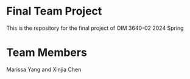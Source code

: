 # Final Team Project
This is the repository for the final project of OIM 3640-02 2024 Spring

# Team Members
Marissa Yang and Xinjia Chen
